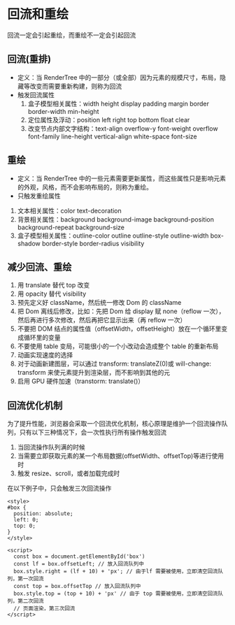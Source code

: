 # 回流和重绘

回流一定会引起重绘，而重绘不一定会引起回流

## 回流(重排)

- 定义：当 RenderTree 中的一部分（或全部）因为元素的规模尺寸，布局，隐藏等改变而需要重新构建，则称为回流
- 触发回流属性
  1. 盒子模型相关属性：width height display padding margin border border-width min-height
  2. 定位属性及浮动：position left right top bottom float clear
  3. 改变节点内部文字结构：text-align overflow-y font-weight overflow font-family line-height vertical-align white-space font-size

## 重绘

- 定义：当 RenderTree 中的一些元素需要更新属性，而这些属性只是影响元素的外观，风格，而不会影响布局的，则称为重绘。
- 只触发重绘属性

1. 文本相关属性：color text-decoration
2. 背景相关属性：background background-image background-position background-repeat background-size
3. 盒子模型相关属性：outline-color outline outline-style outline-width box-shadow border-style border-radius visibility

## 减少回流、重绘

1. 用 translate 替代 top 改变
2. 用 opacity 替代 visibility
3. 预先定义好 className，然后统一修改 Dom 的 className
4. 把 Dom 离线后修改，比如：先把 Dom 给 display 赋 none（reflow 一次），然后再进行多次修改，然后再把它显示出来（再 reflow 一次）
5. 不要把 DOM 结点的属性值（offsetWidth，offsetHeight）放在一个循环里变成循环里的变量
6. 不要使用 table 变局，可能很小的一个小改动会造成整个 table 的重新布局
7. 动画实现速度的选择
8. 对于动画新建图层，可以通过 transform: translateZ(0)或 will-change: transform 来使元素提升到渲染层，而不影响到其他的元
9. 启用 GPU 硬件加速（transtorm: translate()）

## 回流优化机制

为了提升性能，浏览器会采取一个回流优化机制，核心原理是维护一个回流操作队列，只有以下三种情况下，会一次性执行所有操作触发回流

1. 当回流操作队列满的时候
2. 当需要立即获取元素的某一个布局数据(offsetWidth、offsetTop)等进行使用时
3. 触发 resize、scroll，或者加载完成时

在以下例子中，只会触发三次回流操作

```[html]
<style>
#box {
  position: absolute;
  left: 0;
  top: 0;
}
</style>

<script>
  const box = document.getElementById('box')
  const lf = box.offsetLeft; // 放入回流队列中
  box.style.right = (lf + 10) + 'px'; // 由于lf 需要被使用，立即清空回流队列，第一次回流
  const top = box.offsetTop // 放入回流队列中
  box.style.top = (top + 10) + 'px' // 由于 top 需要被使用，立即清空回流队列，第二次回流
  // 页面渲染，第三次回流
</script>
```
